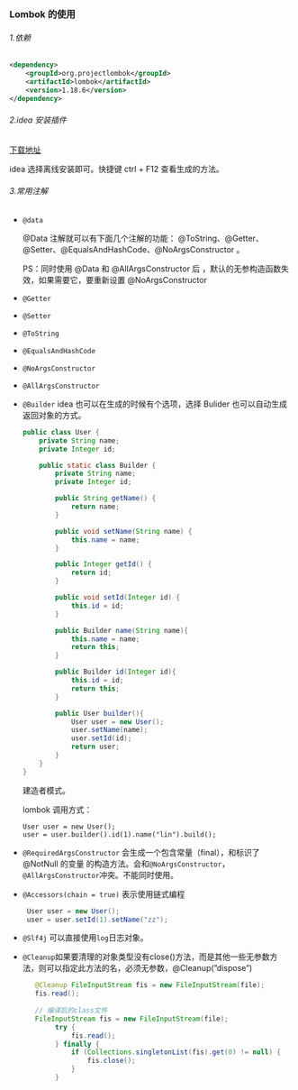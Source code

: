 ### Lombok 的使用

###### 1.依赖

```xml
<dependency>
    <groupId>org.projectlombok</groupId>
    <artifactId>lombok</artifactId>
    <version>1.18.6</version>
</dependency>
```

###### 2.idea 安装插件

[下载地址](https://plugins.jetbrains.com/files/6317/61698/lombok-plugin-0.25-2018.2.zip?updateId=61698&pluginId=6317&family=intellij)

idea 选择离线安装即可。快捷键 ctrl + F12 查看生成的方法。

###### 3.常用注解

- `@data`

  @Data 注解就可以有下面几个注解的功能： @ToString、@Getter、@Setter、@EqualsAndHashCode、@NoArgsConstructor 。

  PS：同时使用 @Data 和 @AllArgsConstructor 后 ，默认的无参构造函数失效，如果需要它，要重新设置 @NoArgsConstructor

- `@Getter`

- `@Setter`

- `@ToString`

- `@EqualsAndHashCode`

- `@NoArgsConstructor`

- `@AllArgsConstructor`

- `@Builder` idea 也可以在生成的时候有个选项，选择 Bulider 也可以自动生成返回对象的方式。

  ```java
  public class User {
      private String name;
      private Integer id;
  
      public static class Builder {
          private String name;
          private Integer id;
  
          public String getName() {
              return name;
          }
  
          public void setName(String name) {
              this.name = name;
          }
  
          public Integer getId() {
              return id;
          }
  
          public void setId(Integer id) {
              this.id = id;
          }
  
          public Builder name(String name){
              this.name = name;
              return this;
          }
  
          public Builder id(Integer id){
              this.id = id;
              return this;
          }
  
          public User builder(){
              User user = new User();
              user.setName(name);
              user.setId(id);
              return user;
          }
      }
  }
  ```
  建造者模式。

  lombok 调用方式：

  ```
  User user = new User();
  user = user.builder().id(1).name("lin").build();
  ```



- `@RequiredArgsConstructor`
  会生成一个包含常量（final），和标识了@NotNull 的变量 的构造方法。会和`@NoArgsConstructor`，`@AllArgsConstructor`冲突。不能同时使用。

- `@Accessors(chain = true)`
  表示使用链式编程

  ```java
   User user = new User();
   user = user.setId(1).setName("zz");
  ```

- `@Slf4j`
  可以直接使用`log`日志对象。

- `@Cleanup`如果要清理的对象类型没有close()方法，而是其他一些无参数方法，则可以指定此方法的名，必须无参数，@Cleanup(”dispose”)

  ```java
     @Cleanup FileInputStream fis = new FileInputStream(file);
     fis.read();
     
     // 编译后的class文件
     FileInputStream fis = new FileInputStream(file);
          try {
              fis.read();
          } finally {
              if (Collections.singletonList(fis).get(0) != null) {
                  fis.close();
              }
          }
  ```

  